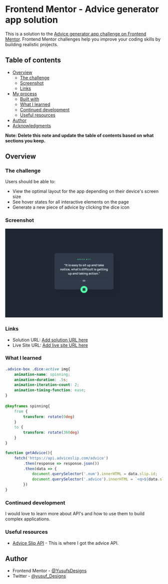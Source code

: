 # Frontend Mentor - Advice generator app solution

This is a solution to the [Advice generator app challenge on Frontend Mentor](https://www.frontendmentor.io/challenges/advice-generator-app-QdUG-13db). Frontend Mentor challenges help you improve your coding skills by building realistic projects.

## Table of contents

- [Overview](#overview)
  - [The challenge](#the-challenge)
  - [Screenshot](#screenshot)
  - [Links](#links)
- [My process](#my-process)
  - [Built with](#built-with)
  - [What I learned](#what-i-learned)
  - [Continued development](#continued-development)
  - [Useful resources](#useful-resources)
- [Author](#author)
- [Acknowledgments](#acknowledgments)

**Note: Delete this note and update the table of contents based on what sections you keep.**

## Overview

### The challenge

Users should be able to:

- View the optimal layout for the app depending on their device's screen size
- See hover states for all interactive elements on the page
- Generate a new piece of advice by clicking the dice icon

### Screenshot

![](./design/desktop-design.jpg)

### Links

- Solution URL: [Add solution URL here](https://your-solution-url.com)
- Live Site URL: [Add live site URL here](https://your-live-site-url.com)

### What I learned
```css
.advice-box .dice:active img{
    animation-name: spinning;
    animation-duration: .5s;
    animation-iteration-count: 2;
    animation-timing-function: ease;
}

@keyframes spinning{
    from { 
        transform: rotate(0deg) 
    }
    to { 
        transform: rotate(360deg) 
    }
}
```
```js
function getAdvice(){
    fetch('https://api.adviceslip.com/advice')
        .then(response => response.json())
        .then(data => {
            document.querySelector('.num').innerHTML = data.slip.id;
            document.querySelector('.advice').innerHTML = `<q>${data.slip.advice}</q>`;
        })
}
```

### Continued development
I would love to learn more about API's and how to use them to build complex applications.

### Useful resources

- [Advice Slip API](https://api.adviceslip.com/) - This is where I got the advice API.
## Author
- Frontend Mentor - [@YusufsDesigns](https://www.frontendmentor.io/profile/YusufsDesigns)
- Twitter - [@yusuf_Designs](https://twitter.com/yusuf_Designs)
